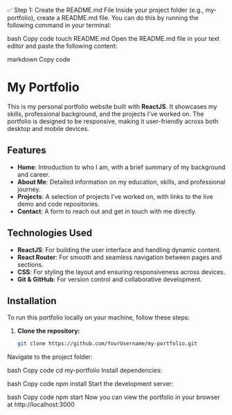 ✅ Step 1: Create the README.md File
Inside your project folder (e.g., my-portfolio), create a README.md file. You can do this by running the following command in your terminal:

bash
Copy code
touch README.md
Open the README.md file in your text editor and paste the following content:

markdown
Copy code
# **My Portfolio**

This is my personal portfolio website built with **ReactJS**. It showcases my skills, professional background, and the projects I’ve worked on. The portfolio is designed to be responsive, making it user-friendly across both desktop and mobile devices.

## **Features**
- **Home**: Introduction to who I am, with a brief summary of my background and career.
- **About Me**: Detailed information on my education, skills, and professional journey.
- **Projects**: A selection of projects I’ve worked on, with links to the live demo and code repositories.
- **Contact**: A form to reach out and get in touch with me directly.
  
## **Technologies Used**
- **ReactJS**: For building the user interface and handling dynamic content.
- **React Router**: For smooth and seamless navigation between pages and sections.
- **CSS**: For styling the layout and ensuring responsiveness across devices.
- **Git & GitHub**: For version control and collaborative development.
  
## **Installation**
To run this portfolio locally on your machine, follow these steps:

1. **Clone the repository:**
   ```bash
   git clone https://github.com/YourUsername/my-portfolio.git
Navigate to the project folder:

bash
Copy code
cd my-portfolio
Install dependencies:

bash
Copy code
npm install
Start the development server:

bash
Copy code
npm start
Now you can view the portfolio in your browser at http://localhost:3000
